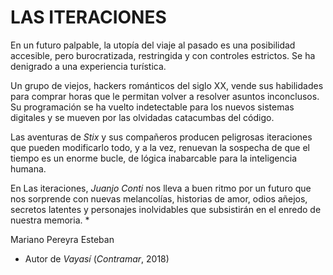 ﻿LAS ITERACIONES
===============

En un futuro palpable, la utopía del viaje al pasado es una posibilidad accesible, pero burocratizada, restringida y con controles estrictos. Se ha denigrado a una experiencia turística.

Un grupo de viejos, hackers románticos del siglo XX, vende sus habilidades para comprar horas que le permitan volver a resolver asuntos inconclusos. Su programación se ha vuelto indetectable para los nuevos sistemas digitales y se mueven por las olvidadas catacumbas del código.

Las aventuras de *Stix* y sus compañeros producen peligrosas iteraciones que pueden modificarlo todo, y a la vez, renuevan la sospecha de que el tiempo es un enorme bucle, de lógica inabarcable para la inteligencia humana.

En Las iteraciones, *Juanjo Conti* nos lleva a buen ritmo por un futuro que nos sorprende con nuevas melancolías, historias de amor, odios añejos, secretos latentes y personajes inolvidables que subsistirán en el enredo de nuestra memoria. *

Mariano Pereyra Esteban

* Autor de *Vayasí* (*Contramar*, 2018)
